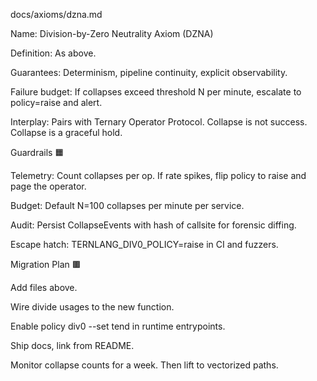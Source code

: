 docs/axioms/dzna.md

Name: Division-by-Zero Neutrality Axiom (DZNA)

Definition: As above.

Guarantees: Determinism, pipeline continuity, explicit observability.

Failure budget: If collapses exceed threshold N per minute, escalate to policy=raise and alert.

Interplay: Pairs with Ternary Operator Protocol. Collapse is not success. Collapse is a graceful hold.

Guardrails 🟧

Telemetry: Count collapses per op. If rate spikes, flip policy to raise and page the operator.

Budget: Default N=100 collapses per minute per service.

Audit: Persist CollapseEvents with hash of callsite for forensic diffing.

Escape hatch: TERNLANG_DIV0_POLICY=raise in CI and fuzzers.

Migration Plan 🟫

Add files above.

Wire divide usages to the new function.

Enable policy div0 --set tend in runtime entrypoints.

Ship docs, link from README.

Monitor collapse counts for a week. Then lift to vectorized paths.

